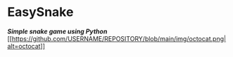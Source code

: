 # EasySnake
***Simple snake game using Python***
[[https://github.com/USERNAME/REPOSITORY/blob/main/img/octocat.png|alt=octocat]]
